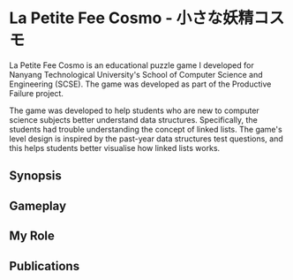 # La Petite Fee Cosmo - 小さな妖精コスモ

La Petite Fee Cosmo is an educational puzzle game I developed for Nanyang Technological University's School of Computer Science and Engineering (SCSE). The game was developed as part of the Productive Failure project.

The game was developed to help students who are new to computer science subjects better understand data structures. Specifically, the students had trouble understanding the concept of linked lists. The game's level design is inspired by the past-year data structures test questions, and this helps students better visualise how linked lists works.

## Synopsis

## Gameplay

## My Role

## Publications
